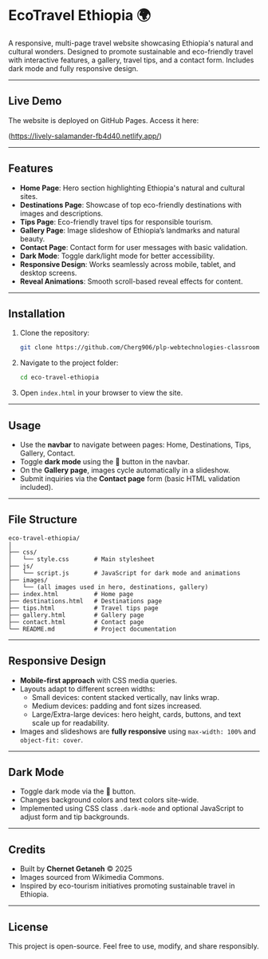 # EcoTravel Ethiopia 🌍

A responsive, multi-page travel website showcasing Ethiopia's natural and cultural wonders. Designed to promote sustainable and eco-friendly travel with interactive features, a gallery, travel tips, and a contact form. Includes dark mode and fully responsive design.

---

## Live Demo

The website is deployed on GitHub Pages. Access it here:

(https://lively-salamander-fb4d40.netlify.app/)

---

## Features

- **Home Page**: Hero section highlighting Ethiopia's natural and cultural sites.
- **Destinations Page**: Showcase of top eco-friendly destinations with images and descriptions.
- **Tips Page**: Eco-friendly travel tips for responsible tourism.
- **Gallery Page**: Image slideshow of Ethiopia’s landmarks and natural beauty.
- **Contact Page**: Contact form for user messages with basic validation.
- **Dark Mode**: Toggle dark/light mode for better accessibility.
- **Responsive Design**: Works seamlessly across mobile, tablet, and desktop screens.
- **Reveal Animations**: Smooth scroll-based reveal effects for content.

---

## Installation

1. Clone the repository:
   ```bash
   git clone https://github.com/Cherg906/plp-webtechnologies-classroom-july2025-july-2025-final-project-and-deployment-Final-Project-and-Depl.git
   ```
2. Navigate to the project folder:
   ```bash
   cd eco-travel-ethiopia
   ```
3. Open `index.html` in your browser to view the site.

---

## Usage

- Use the **navbar** to navigate between pages: Home, Destinations, Tips, Gallery, Contact.
- Toggle **dark mode** using the 🌙 button in the navbar.
- On the **Gallery page**, images cycle automatically in a slideshow.
- Submit inquiries via the **Contact page** form (basic HTML validation included).

---

## File Structure

```
eco-travel-ethiopia/
│
├── css/
│   └── style.css       # Main stylesheet
├── js/
│   └── script.js       # JavaScript for dark mode and animations
├── images/
│   └── (all images used in hero, destinations, gallery)
├── index.html          # Home page
├── destinations.html   # Destinations page
├── tips.html           # Travel tips page
├── gallery.html        # Gallery page
├── contact.html        # Contact page
└── README.md           # Project documentation
```

---

## Responsive Design

- **Mobile-first approach** with CSS media queries.  
- Layouts adapt to different screen widths:  
  - Small devices: content stacked vertically, nav links wrap.  
  - Medium devices: padding and font sizes increased.  
  - Large/Extra-large devices: hero height, cards, buttons, and text scale up for readability.  
- Images and slideshows are **fully responsive** using `max-width: 100%` and `object-fit: cover`.

---

## Dark Mode

- Toggle dark mode via the 🌙 button.
- Changes background colors and text colors site-wide.  
- Implemented using CSS class `.dark-mode` and optional JavaScript to adjust form and tip backgrounds.

---

## Credits

- Built by **Chernet Getaneh** © 2025  
- Images sourced from Wikimedia Commons.  
- Inspired by eco-tourism initiatives promoting sustainable travel in Ethiopia.

---

## License

This project is open-source. Feel free to use, modify, and share responsibly.
